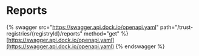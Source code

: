 # Reports

{% swagger src="https://swagger.api.dock.io/openapi.yaml" path="/trust-registries/{registryId}/reports" method="get" %}
[https://swagger.api.dock.io/openapi.yaml](https://swagger.api.dock.io/openapi.yaml)
{% endswagger %}

